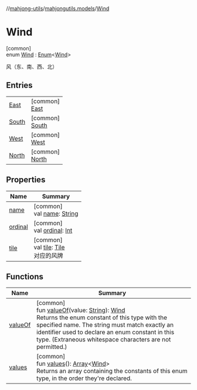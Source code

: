 //[mahjong-utils](../../../index.md)/[mahjongutils.models](../index.md)/[Wind](index.md)

# Wind

[common]\
enum [Wind](index.md) : [Enum](https://kotlinlang.org/api/latest/jvm/stdlib/kotlin/-enum/index.html)&lt;[Wind](index.md)&gt; 

风（东、南、西、北）

## Entries

| | |
|---|---|
| [East](-east/index.md) | [common]<br>[East](-east/index.md) |
| [South](-south/index.md) | [common]<br>[South](-south/index.md) |
| [West](-west/index.md) | [common]<br>[West](-west/index.md) |
| [North](-north/index.md) | [common]<br>[North](-north/index.md) |

## Properties

| Name | Summary |
|---|---|
| [name](-north/index.md#-372974862%2FProperties%2F345188675) | [common]<br>val [name](-north/index.md#-372974862%2FProperties%2F345188675): [String](https://kotlinlang.org/api/latest/jvm/stdlib/kotlin/-string/index.html) |
| [ordinal](-north/index.md#-739389684%2FProperties%2F345188675) | [common]<br>val [ordinal](-north/index.md#-739389684%2FProperties%2F345188675): [Int](https://kotlinlang.org/api/latest/jvm/stdlib/kotlin/-int/index.html) |
| [tile](tile.md) | [common]<br>val [tile](tile.md): [Tile](../-tile/index.md)<br>对应的风牌 |

## Functions

| Name | Summary |
|---|---|
| [valueOf](value-of.md) | [common]<br>fun [valueOf](value-of.md)(value: [String](https://kotlinlang.org/api/latest/jvm/stdlib/kotlin/-string/index.html)): [Wind](index.md)<br>Returns the enum constant of this type with the specified name. The string must match exactly an identifier used to declare an enum constant in this type. (Extraneous whitespace characters are not permitted.) |
| [values](values.md) | [common]<br>fun [values](values.md)(): [Array](https://kotlinlang.org/api/latest/jvm/stdlib/kotlin/-array/index.html)&lt;[Wind](index.md)&gt;<br>Returns an array containing the constants of this enum type, in the order they're declared. |

